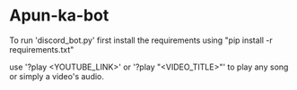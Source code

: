 # Apun-ka-bot

To run 'discord_bot.py'  first install the requirements using 
"pip install -r requirements.txt"


use '?play <YOUTUBE_LINK>'  or '?play "<VIDEO_TITLE>"' to play any song or simply a video's audio. 
